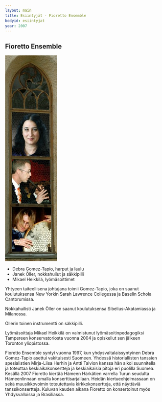 ```yaml
---
layout: main
title: Esiintyjät - Fioretto Ensemble
bodyid: esiintyjat
year: 2007
---
```


## Fioretto Ensemble

![Fioretto Ensemble](fioretto-ensemble.jpg)

- Debra Gomez-Tapio, harput ja laulu
- Janek Öller, nokkahuilut ja säkkipilli
- Mikael Heikkilä, lyömäsoittimet

Yhtyeen taiteellisena johtajana toimii Gomez-Tapio, joka on saanut
koulutuksensa New Yorkin Sarah Lawrence Collegessa ja Baselin Schola Cantorumissa.
<!-- Jälkimmäisessä hänen opettajinaan ovat olleet mm. René
Jakobs ja Montserrat Figueras. Keskieuroopan vuosinaan Gomez-Tapio
esiintyi ja levytti aktiivisesti useissa vanhan musiikin
kokoonpanoissa, mm. <i>Ferrara Ensemblessa, Sequentiassa ja Ensemble
Retroverissa</i>. Nykyisin hän asuu vakituisesti Suomessa, opettaa, johtaa
kuoroja ja keskiajan ja renessanssin musiikkiin ja tanssiin
keskittynyttä Fioretto Ensemblea. Kaudella 2007 hän työskentelee
Pirkanmaan taidetoimikunnan työskentelyapurahalla.
-->

Nokkahuilisti Janek Öller on saanut koulutuksensa
Sibelius-Akatamiassa ja Milanossa. 
<!-- Hänet tunnetaan myös toisen
suomalaisen keskiaikayhtyeen <i>Oliphantin</i> ja nokkahuiluyhtye
<i>Tuulen viemää</i> perustajajäsenenä. Öller on aktiivinen kamarimuusikkona
ja opettajana sekä Suomessa että Italiassa. 
-->
Öllerin toinen instrumentti on säkkipilli.


Lyömäsoittaja Mikael Heikkilä on valmistunut
lyömäsoitinpedagogiksi Tampereen konservatoriosta vuonna 2004 ja
opiskellut sen jälkeen Toronton yliopistossa.
<!-- Klassisten
lyömäsoitinten lisäksi hän on perehtynyt kansanmusiikkiin ja
erilaisiin etnisiin rumpuihin, kuten länsiafrikkalaiseen djembeen,
erilaisiin kehärumpuihin sekä tamburiineihin. Heikkilä työskentelee
free lance -muusikkona ja on nykymusiikkia esittävän lyömäsoitinyhtye
Osuma Ensemblen jäsen. -->

Fioretto Ensemble syntyi vuonna 1997, kun yhdysvaltalaissyntyinen
Debra Gomez-Tapio asettui vakituisesti Suomeen. Yhdessä
historiallisten tanssien spesialistien Mirja-Liisa Herhin ja Antti
Talvion kanssa hän alkoi suunnitella ja toteuttaa keskiaikakonsertteja
ja keskiaikaisia pitoja eri puolilla Suomea. Kesällä 2007 Fioretto
kiertää Hämeen Härkätien varrella Turun seudulta Hämeenlinnaan omalla
konserttisarjallaan. Heidän kiertueohjelmassaan on sekä muusikkovoimin
toteutettavia kirkkokonsertteja, että näyttäviä tanssikonsertteja. 
Kuluvan kauden aikana Fioretto on konsertoinut myös Yhdysvalloissa ja
Brasiliassa.
